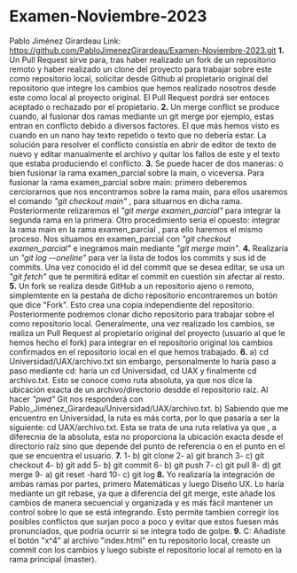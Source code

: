 # Examen-Noviembre-2023
Pablo Jiménez Girardeau     Link: https://github.com/PabloJimenezGirardeau/Examen-Noviembre-2023.git
**1.** Un Pull Request sirve para, tras haber realizado un fork de un repositorio remoto y haber realizado un clone del proyecto para trabajar sobre este como repositorio local, solicitar desde Github al propietario original del repositorio que integre los cambios que hemos realizado nosotros desde este como local al proyecto original. El Pull Request pordrá ser entoces aceptado o rechazado por el propietario.
**2.** Un merge conflict se produce cuando, al fusionar dos ramas mediante un git merge por ejemplo, estas entran en conflicto debido a diversos factores. El que más hemos visto es cuando en un nano hay texto repetido o texto que no debería estar. La solución para resolver el conflicto consistía en abrir de editor de texto de nuevo y editar manualmente el archivo y quitar los fallos de este y el texto que estaba produciendo el conflicto.
**3.** Se puede hacer de dos maneras: o bien fusionar la rama examen_parcial sobre la main, o viceversa. Para fusionar la rama examen_parcial sobre main: primero deberemos cerciorarnos que nos encontramos sobre la rama main, para ellos usaremos el comando *"git checkout main"* , para situarnos en dicha rama. Posteriormente relizaremos el *"git merge examen_parcial"* para integrar la segunda rama en la primera. Otro procedimiento seria el opuesto: integrar la rama main en la rama examen_parcial , para ello haremos el mismo proceso. Nos situamos en examen_parcial con *"git checkout examen_parcial"* e inegramos main mediante *"git merge main"*.
**4.** Realizaría un *"git log --oneline"* para ver la lista de todos los commits y sus id de commits. Una vez conocido el id del commit que se desea editar, se usa un *"git fetch"* que te permitirá editar el commit en cuestión sin afectar al resto.
**5.** Un fork se realiza desde GitHub a un repositorio ajeno o remoto, simplemtente en la pestaña de dicho repositorio encontraremos un botón que dice "Fork". Esto crea una copia independiente del repositorio. Posteriormente podremos clonar dicho repositorio para trabajar sobre el como repositorio local. Generalmente, una vez realizado los cambios, se realiza un Pull Request al propietario original del proyecto (usuario al que le hemos hecho el fork) para integrar en el repositorio original los cambios confirmados en el repositorio local en el que hemos trabajado.
**6.**  a) cd Universidad/UAX/archivo.txt sin embargo, personalmente lo haría paso a paso mediante cd: haría un cd Universidad, cd UAX y finalmente cd archivo.txt. Esto se conoce como ruta absoluta, ya que nos dice la ubicación exacta de un archivo/directorio desdde el repositorio raíz. Al hacer *"pwd"* Git nos responderá con Pablo_Jiménez_Girardeau/Universidad/UAX/archivo.txt.
    b) Sabiendo que me encuentro en Universidad, la ruta es más corta, por lo que pasaría a ser la siguiente: cd UAX/archivo.txt. Esta se trata de una ruta relativa ya que , a diferecnia de la absoluta, esta no proporciona la ubicación exacta desde el directorio raíz sino que depende del punto de referencia o en el punto en el que se encuentra el usuario.
**7.** 1- b) git clone    2- a) git branch    3- c) git checkout    4- b) git add     5- b) git commit     6- b) git push   7- c) git pull    8- d) git merge   9- a) git reset -hard     10- c) git log
**8.** Yo realizaría la integración de ambas ramas por partes, primero Matemáticas y luego Diseño UX. Lo haría mediante un git rebase, ya que a diferencia del git merge, este añade los cambios de manera secuencial y organizada y es más fácil mantener un control sobre lo que se está integrando. Esto permite tambien corregir los posibles conflictos que surjan poco a poco y evitar que estos fuesen más pronunciados, que podría ocurrir si se integra todo de golpe.
**9.** C: Añadiste el botón "x^4" al archivo "index.html" en tu repositorio local, creaste un commit con los cambios y luego subiste el repositorio local al remoto en la rama principal (master).
